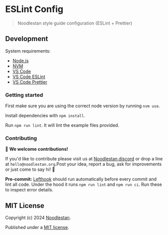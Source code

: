 # ESLint Config

> Noodlestan style guide configuration (ESLint + Prettier)

## Development

System requirements:

- [Node.js](https://nodejs.org/)
- [NVM](https://github.com/nvm-sh/nvm)
- [VS Code](https://code.visualstudio.com/)
- [VS Code ESLint](https://marketplace.visualstudio.com/items?itemName=dbaeumer.vscode-eslint)
- [VS Code Prettier](https://marketplace.visualstudio.com/items?itemName=esbenp.prettier-vscode)

### Getting started

First make sure you are using the correct node version by running `nvm use`.

Install dependencies with `npm install`.

Run `npm run lint`. It will lint the example files provided.

### Contributing

👐 **We welcome contributions!**

If you'd like to contribute please visit us at [Noodlestan discord](https://discord.gg/b8DkbJSF9z) or drop a line at `hello@noodlestan.org`.Post your idea, report a bug, ask for improvements or just come to say hi! 👋

**Pre-commit:** [Lefthook](https://evilmartians.com/chronicles/lefthook-knock-your-teams-code-back-into-shape) should run automatically before every commit and lint all code. Under the hood it runs `npm run lint` and `npm run ci`. Run these to inspect error details.

## MIT License

Copyright (c) 2024 [Noodlestan](https://noodlestan.org/).

Published under a [MIT license](https://noodlestan.mit-license.org/).
